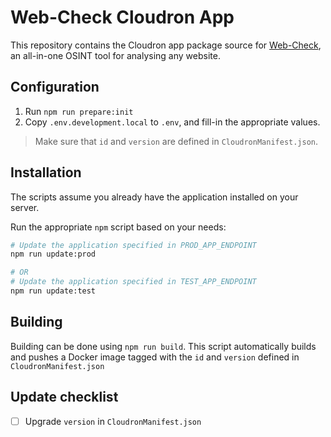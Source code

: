 # Web-Check Cloudron App

<!-- This is the place for the description of your application. It's usage, description, and potential dependencies. -->

This repository contains the Cloudron app package source for [Web-Check](https://web-check.xyz/), an all-in-one OSINT tool for analysing any website.

## Configuration

1. Run `npm run prepare:init`
1. Copy `.env.development.local` to `.env`, and fill-in the appropriate values.

> Make sure that `id` and `version` are defined in `CloudronManifest.json`.

## Installation

The scripts assume you already have the application installed on your server.

Run the appropriate `npm` script based on your needs:

```bash
# Update the application specified in PROD_APP_ENDPOINT
npm run update:prod

# OR
# Update the application specified in TEST_APP_ENDPOINT
npm run update:test
```

## Building

Building can be done using `npm run build`.
This script automatically builds and pushes a Docker image tagged with the `id` and `version` defined in `CloudronManifest.json`

## Update checklist

<!-- You can add various tasks that need to be done before updating an application. -->

- [ ] Upgrade `version` in `CloudronManifest.json`
